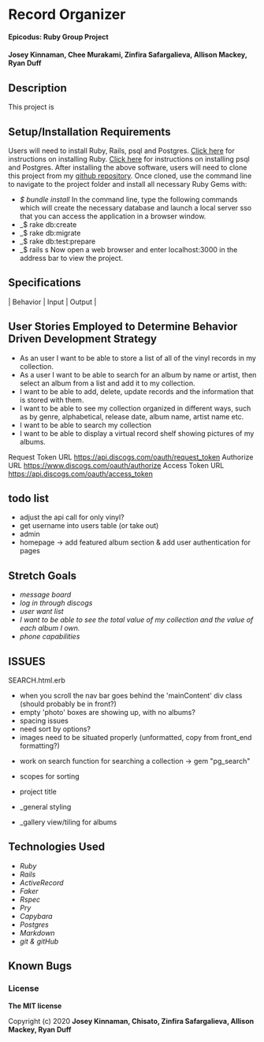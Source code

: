# Record Organizer

#### Epicodus: Ruby Group Project


#### Josey Kinnaman, Chee Murakami, Zinfira Safargalieva, Allison Mackey, Ryan Duff 

## Description
This project is 

## Setup/Installation Requirements
Users will need to install Ruby, Rails, psql and Postgres.
[Click here](https://www.ruby-lang.org/en/documentation/installation/) for instructions on installing Ruby.
[Click here](https://dataschool.com/learn-sql/how-to-start-a-postgresql-server-on-mac-os-x/) for instructions on installing psql and Postgres.
After installing the above software, users will need to clone this project from my [github repository](https://github.com/JoseyKinnaman/record_collector). Once cloned, use the command line to navigate to the project folder and install all necessary Ruby Gems with: 
* _$ bundle install_
In the command line, type the following commands which will create the necessary database and launch a local server sso that you can access the application in a browser window.
* _$ rake db:create 
* _$ rake db:migrate
* _$ rake db:test:prepare
* _$ rails s
Now open a web browser and enter localhost:3000 in the address bar to view the project.


## Specifications

| Behavior       | Input         | Output  |

## User Stories Employed to Determine Behavior Driven Development Strategy

* As an user I want to be able to store a list of all of the vinyl records in my collection.
* As a user I want to be able to search for an album by name or artist, then select an album from a list and add it to my collection.
* I want to be able to add, delete, update records and the information that is stored with them.
* I want to be able to see my collection organized in different ways, such as by genre, alphabetical, release date, album name, artist name etc.
* I want to be able to search my collection
* I want to be able to display a virtual record shelf showing pictures of my albums. 

Request Token URL    https://api.discogs.com/oauth/request_token
Authorize URL    https://www.discogs.com/oauth/authorize
Access Token URL    https://api.discogs.com/oauth/access_token

## todo list
<!-- back end -->
* adjust the api call for only vinyl?
* get username into users table (or take out)
* admin
* homepage -> add featured album section & add user authentication for pages


## Stretch Goals
* _message board_
* _log in through discogs_
* _user want list_
* _I want to be able to see the total value of my collection and the value of each album I own._
* _phone capabilities_


## ISSUES
SEARCH.html.erb
  - when you scroll the nav bar goes behind the 'mainContent' div class (should probably be in front?)
  - empty 'photo' boxes are showing up, with no albums? 
  - spacing issues 
  - need sort by options?
  - images need to be situated properly (unformatted, copy from front_end formatting?)
<!-- ---------front-end----------- -->
* work on search function for searching a collection -> gem "pg_search"
* scopes for sorting

* project title
* _general styling
* _gallery view/tiling for albums


## Technologies Used
* _Ruby_
* _Rails_
* _ActiveRecord_
* _Faker_
* _Rspec_
* _Pry_
* _Capybara_
* _Postgres_
* _Markdown_
* _git & gitHub_

## Known Bugs

### License

**The MIT license**

Copyright (c) 2020 **Josey Kinnaman, Chisato, Zinfira Safargalieva, Allison Mackey, Ryan Duff**
